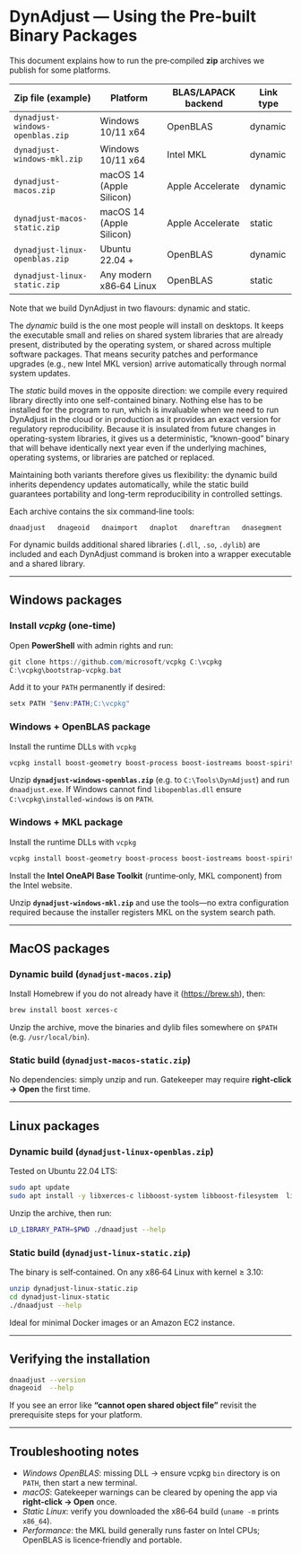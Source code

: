 # DynAdjust — Using the Pre‑built Binary Packages

This document explains how to run the pre‑compiled **zip** archives we publish for some platforms.

| Zip file (example)               | Platform                 | BLAS/LAPACK backend | Link type |
|----------------------------------|--------------------------|---------------------|-----------|
| `dynadjust-windows-openblas.zip` | Windows 10/11 x64        | OpenBLAS            | dynamic   |
| `dynadjust-windows-mkl.zip`      | Windows 10/11 x64        | Intel MKL           | dynamic   |
| `dynadjust-macos.zip`            | macOS 14 (Apple Silicon) | Apple Accelerate    | dynamic   |
| `dynadjust-macos-static.zip`     | macOS 14 (Apple Silicon) | Apple Accelerate    | static    |
| `dynadjust-linux-openblas.zip`   | Ubuntu 22.04 +           | OpenBLAS            | dynamic   |
| `dynadjust-linux-static.zip`     | Any modern x86‑64 Linux  | OpenBLAS            | static    |

Note that we build DynAdjust in two flavours: dynamic and static.

The *dynamic* build is the one most people will install on desktops. It keeps the executable small and relies on shared system libraries that are already present, distributed by the operating system, or shared across multiple software packages. That means security patches and performance upgrades (e.g., new Intel MKL version) arrive automatically through normal system updates.

The *static* build moves in the opposite direction: we compile every required library directly into one self-contained binary. Nothing else has to be installed for the program to run, which is invaluable when we need to run DynAdjust in the cloud or in production as it provides an exact version for regulatory reproducibility. Because it is insulated from future changes in operating-system libraries, it gives us a deterministic, “known-good” binary that will behave identically next year even if the underlying machines, operating systems, or libraries are patched or replaced.

Maintaining both variants therefore gives us flexibility: the dynamic build inherits dependency updates automatically, while the static build guarantees portability and long-term reproducibility in controlled settings.

Each archive contains the six command‑line tools:
```
dnaadjust   dnageoid   dnaimport   dnaplot   dnareftran   dnasegment
```
For dynamic builds additional shared libraries (`.dll`, `.so`, `.dylib`) are included and each DynAdjust command is broken into a wrapper executable and a shared library.

---

## Windows packages

### Install *vcpkg* (one‑time)

Open **PowerShell** with admin rights and run:

```powershell
git clone https://github.com/microsoft/vcpkg C:\vcpkg
C:\vcpkg\bootstrap-vcpkg.bat
```

Add it to your `PATH` permanently if desired:

```powershell
setx PATH "$env:PATH;C:\vcpkg"
```

### Windows + OpenBLAS package

Install the runtime DLLs with `vcpkg`

```powershell
vcpkg install boost-geometry boost-process boost-iostreams boost-spirit boost-system boost-filesystem boost-timer boost-thread boost-program-options boost-interprocess xerces-c openblas lapack-reference 
```

Unzip **`dynadjust-windows-openblas.zip`** (e.g. to `C:\Tools\DynAdjust`) and run `dnaadjust.exe`.
If Windows cannot find `libopenblas.dll` ensure `C:\vcpkg\installed-windows` is on `PATH`.

### Windows + MKL package

Install the runtime DLLs with `vcpkg`

```powershell
vcpkg install boost-geometry boost-process boost-iostreams boost-spirit boost-system boost-filesystem boost-timer boost-thread boost-program-options boost-interprocess xerces-c
```

Install the **Intel OneAPI Base Toolkit** (runtime‑only, MKL component) from the Intel website.

Unzip **`dynadjust-windows-mkl.zip`** and use the tools—no extra configuration required because the installer registers MKL on the system search path.

---

## MacOS packages

### Dynamic build (`dynadjust-macos.zip`)

Install Homebrew if you do not already have it (<https://brew.sh>), then:

```bash
brew install boost xerces-c
```

Unzip the archive, move the binaries and dylib files somewhere on `$PATH` (e.g. `/usr/local/bin`).


### Static build (`dynadjust-macos-static.zip`)

No dependencies: simply unzip and run. Gatekeeper may require **right‑click → Open** the first time.

---

## Linux packages

### Dynamic build (`dynadjust-linux-openblas.zip`)

Tested on Ubuntu 22.04 LTS:

```bash
sudo apt update
sudo apt install -y libxerces-c libboost-system libboost-filesystem  libboost-thread libboost-program-options libopenblas liblapacke
```

Unzip the archive, then run:

```bash
LD_LIBRARY_PATH=$PWD ./dnaadjust --help
```

### Static build (`dynadjust-linux-static.zip`)

The binary is self‑contained. On any x86‑64 Linux with kernel ≥ 3.10:

```bash
unzip dynadjust-linux-static.zip
cd dynadjust-linux-static
./dnaadjust --help
```

Ideal for minimal Docker images or an Amazon EC2 instance.

---

## Verifying the installation

```bash
dnaadjust --version
dnageoid  --help
```

If you see an error like **“cannot open shared object file”** revisit the prerequisite steps for your platform.

---

## Troubleshooting notes

* *Windows OpenBLAS*: missing DLL → ensure vcpkg `bin` directory is on `PATH`, then start a new terminal.
* *macOS*: Gatekeeper warnings can be cleared by opening the app via **right‑click → Open** once.
* *Static Linux*: verify you downloaded the x86‑64 build (`uname -m` prints `x86_64`).
* *Performance*: the MKL build generally runs faster on Intel CPUs; OpenBLAS is licence‑friendly and portable.
